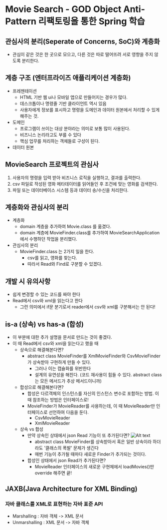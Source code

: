 # Movie Search - GOD Object Anti-Pattern 리팩토링을 통한 Spring 학습
## 관심사의 분리(Seperate of Concerns, SoC)와 계층화
* 관심이 같은 것은 한 곳으로 모으고, 다른 것은 따로 떨어뜨려 서로 영향을 주지 않도록 분리한다.
## 계층 구조 (엔터프라이즈 애플리케이션 계층화)
* 프레젠테이션
  * HTML 기반 웹 ui나 모바일 앱으로 만들어지는 경우가 많다.
  * 데스크톱이나 명령줄 기반 클라이언트 역시 있음
  * 사용자에게 정보를 표시하고 명령을 도메인과 데이터 원본에서 처리할 수 있게 해주는 것.
* 도메인
  * 프로그램이 쓰이는 대상 분야라는 의미로 보통 많이 사용된다.
  * 비즈니스 논리라고도 부를 수 있다
  * 핵심 업무를 처리하는 객체들로 구성이 된다.
* 데이터 원본
## MovieSearch 프로젝트의 관심사
1. 사용자의 명령을 입력 받아 비즈니스 로직을 실행하고, 결과를 출력한다.
2. csv 파일로 작성된 영화 메타데이터를 읽어들인 후 조건에 맞는 영화를 검색한다.
3. 파일 또는 데이터베이스 시스템 등과 데이터 송/수신을 처리한다.
## 계층화와 관심사의 분리
* 계층화
  * domain 계층을 추가하여 Movie.class 를 옮겼다.
  * domain 계층에 MovieFinder.class를 추가하여 MovieSearchApplication에서 수행하던 작업을 분리했다.
* 관심사의 분리
  * MovieFinder.class 는 2가지 일을 한다.
    * csv를 읽고, 영화를 찾는다.
    * 따라서 Read와 Find로 구분할 수 있겠다.
## 개발 시 유의사항
* 쉽게 변경할 수 있는 코드를 짜야 한다 
* Read에서 csv와 xml을 읽는다고 한다 
  * 그런 의미에서 if문 분기로서 reader에서 csv와 xml를 구분해서는 안 된다! 
## is-a (상속) vs has-a (합성)
* 이 부분에 대한 추가 설명을 문서로 만드는 것이 좋겠다.
* 이 때 Read에서 csv와 xml을 읽는다고 했을 때
  * 상속으로 해결해본다면?
    * abstract class MovieFinder를 XmlMovieFinder와 CsvMovieFinder가 상속받아 구현하게 만들 수 있다.
      * 그러나 이는 캡슐화를 위반한다
      * 설계의 유연성을 해친다. (코드 재사용이 힘들 수 있다. abstract class는 모든 메서드가 추상 메서드이니까)
  * 합성으로 해결해본다면?
    * 합성은 다르객체의 인스턴스를 자신의 인스턴스 변수로 포함하는 방법. 이 때 참조하는 방법은 인터페이스로!
    * MovieFinder가 MovieReader를 사용하는데, 이 때 MovieReader만 인터페이스로 선언하여 다음을 둔다.
      * CsvMovieReader
      * XmlMovieReader
  * 상속 vs 합성
    * 만약 상속인 상태에서 json Read 기능이 또 추가된다면?
      ![Alt text](img/상속)
      * abstract class MovieFinder를 상속받아서 혹은 일반 상속이라 하더라도 '클래스의 폭발' 문제가 생긴다
      * 매번 기능이 추가될 때마다 새로운 Finder가 추가되는 것이다.
    * 합성인 상태에서 json Read가 추가된다면?
      * MovieReader 인터페이스의 새로운 구현체에서 loadMovies()만 override 해주면 끝!
## JAXB(Java Architecture for XML Binding)
### 자바 클래스를 XML로 표현하는 자바 표준 API
* Marshalling : 자바 객체 -> XML 문서
* Unmarshalling : XML 문서 -> 자바 객체